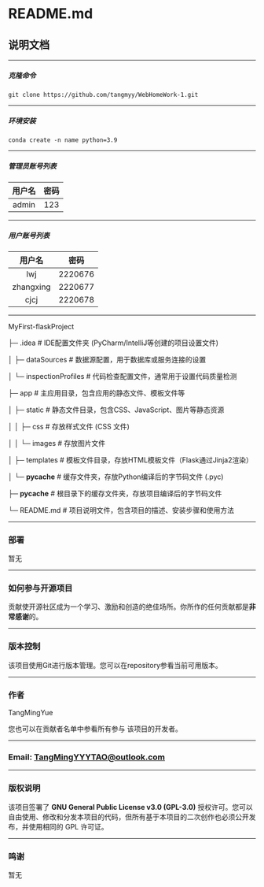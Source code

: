 # README.md
## 说明文档

---
##### 克隆命令
```
git clone https://github.com/tangmyy/WebHomeWork-1.git
```
---
##### 环境安装
```
conda create -n name python=3.9
```
---

##### 管理员账号列表
|  用户名  | 密码  |
|:-----:|:---:|
| admin | 123 |

---
##### 用户账号列表
| 用户名 |密码|
|:---:|:-:|
| lwj |2220676|
| zhangxing |2220677|
| cjcj |2220678|
---

MyFirst-flaskProject

├─ .idea                 # IDE配置文件夹 (PyCharm/IntelliJ等创建的项目设置文件)

│  ├─ dataSources        # 数据源配置，用于数据库或服务连接的设置

│  └─ inspectionProfiles # 代码检查配置文件，通常用于设置代码质量检测

├─ app                   # 主应用目录，包含应用的静态文件、模板文件等

│  ├─ static             # 静态文件目录，包含CSS、JavaScript、图片等静态资源

│  │  ├─ css             # 存放样式文件 (CSS 文件)

│  │  └─ images          # 存放图片文件

│  ├─ templates          # 模板文件目录，存放HTML模板文件（Flask通过Jinja2渲染）

│  └─ __pycache__        # 缓存文件夹，存放Python编译后的字节码文件 (.pyc)

├─ __pycache__           # 根目录下的缓存文件夹，存放项目编译后的字节码文件

└─ README.md             # 项目说明文件，包含项目的描述、安装步骤和使用方法

---
### 部署
暂无

---
### 如何参与开源项目
贡献使开源社区成为一个学习、激励和创造的绝佳场所。你所作的任何贡献都是**非常感谢**的。

---
### 版本控制
该项目使用Git进行版本管理。您可以在repository参看当前可用版本。

---
### 作者
TangMingYue

您也可以在贡献者名单中参看所有参与 该项目的开发者。

---
### Email:  TangMingYYYTAO@outlook.com

---
### 版权说明
该项目签署了 **GNU General Public License v3.0 (GPL-3.0)** 授权许可。您可以自由使用、修改和分发本项目的代码，但所有基于本项目的二次创作也必须公开发布，并使用相同的 GPL 许可证。

---
### 鸣谢
暂无